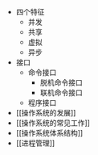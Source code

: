 - 四个特征
	- 并发
	- 共享
	- 虚拟
	- 异步
- 接口
	- 命令接口
		- 脱机命令接口
		- 联机命令接口
	- 程序接口
- [[操作系统的发展]]
- [[操作系统的常见工作]]
- [[操作系统体系结构]]
- [[进程管理]]